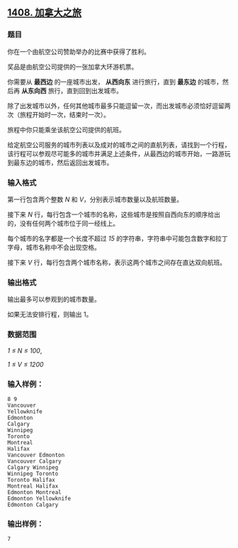 ## [1408. 加拿大之旅](https://www.acwing.com/problem/content/1410/)

### 题目

你在一个由航空公司赞助举办的比赛中获得了胜利。

奖品是由航空公司提供的一张加拿大环游机票。

你需要从 **最西边** 的一座城市出发， **从西向东** 进行旅行，直到 **最东边** 的城市，然后再 **从东向西** 旅行，直到回到出发城市。

除了出发城市以外，任何其他城市最多只能逗留一次，而出发城市必须恰好逗留两次（旅程开始时一次，结束时一次）。

旅程中你只能乘坐该航空公司提供的航班。

给定航空公司服务的城市列表以及成对的城市之间的直航列表，请找到一个行程，该行程可以参观尽可能多的城市并满足上述条件，从最西边的城市开始，一路游玩到最东边的城市，然后返回出发城市。

### 输入格式

第一行包含两个整数 *N* 和 *V*，分别表示城市数量以及航班数量。

接下来 *N* 行，每行包含一个城市的名称，这些城市是按照自西向东的顺序给出的，没有任何两个城市位于同一经线上。

每个城市的名字都是一个长度不超过 *15* 的字符串，字符串中可能包含数字和拉丁字母，城市名称中不会出现空格。

接下来 *V* 行，每行包含两个城市名称，表示这两个城市之间存在直达双向航班。

### 输出格式

输出最多可以参观到的城市数量。

如果无法安排行程，则输出 1。

### 数据范围

*1 ≤ N ≤ 100*,

*1 ≤ V ≤ 1200*

### 输入样例：

```
8 9
Vancouver
Yellowknife
Edmonton
Calgary
Winnipeg
Toronto
Montreal
Halifax
Vancouver Edmonton
Vancouver Calgary
Calgary Winnipeg
Winnipeg Toronto
Toronto Halifax
Montreal Halifax
Edmonton Montreal
Edmonton Yellowknife
Edmonton Calgary
```

### 输出样例：

```
7
```
